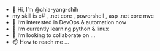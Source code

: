 - 👋 Hi, I’m @chia-yang-shih
- my skill is c# , .net core , powershell , asp .net core mvc
- 👀 I’m interested in DevOps & automation now
- 🌱 I’m currently learning python & linux
- 💞️ I’m looking to collaborate on ...
- 📫 How to reach me ...

<!---
shih-chia-yang/shih-chia-yang is a ✨ special ✨ repository because its `README.md` (this file) appears on your GitHub profile.
You can click the Preview link to take a look at your changes.
--->
